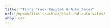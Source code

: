 ```yaml
---
title: "Tim's Truck Capital & Auto Sales"
url: /epsom/tims-truck-capital-and-auto-sales/
shop: car
---
```

